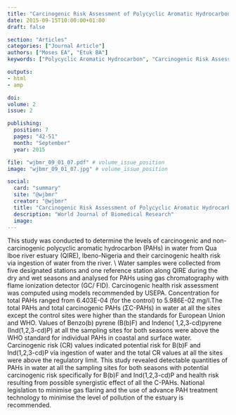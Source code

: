 ```yaml
---
title: "Carcinogenic Risk Assessment of Polycyclic Aromatic Hydrocarbons in Water From Qua Iboe River Estuary South South Nigeria"
date: 2015-09-15T10:00:00+01:00
draft: false

section: "Articles"
categories: ["Journal Article"]
authors: ["Moses EA", "Etuk BA"]
keywords: ["Polycyclic Aromatic Hydrocarbon", "Carcinogenic Risk Assessment", "Water Pollution", "Qua Iboe River Estuary", "Gas Flaring", "Oil Pollution"]

outputs: 
- html
- amp

doi:
volume: 2
issue: 2

publishing:
  position: 7
  pages: "42-51"
  month: "September"
  year: 2015

file: "wjbmr_09_01_07.pdf" # volume_issue_position
image: "wjbmr_09_01_07.jpg" # volume_issue_position

social:
  card: "summary"
  site: "@wjbmr"
  creator: "@wjbmr"
  title: "Carcinogenic Risk Assessment of Polycyclic Aromatic Hydrocarbons in Water From Qua Iboe River Estuary South South Nigeria"
  description: "World Journal of Biomedical Research"
  image:
---
```

This study was conducted to determine the levels of carcinogenic and non-carcinogenic polycyclic aromatic hydrocarbon (PAHs) in water from Qua Iboe river estuary (QIRE), Ibeno-Nigeria and their carcinogenic health risk via ingestion of water from the river. \ Water samples were collected from five designated stations and one reference station along QIRE during the dry and wet seasons and analysed for PAHs using gas chromatography with flame ionization detector (GC/ FID). Carcinogenic health risk assessment was computed using models recommended by USEPA. Concentration for total PAHs ranged from 6.403E-04 (for the control) to 5.986E-02 mg/l.The total PAHs and total carcinogenic PAHs (ΣC-PAHs) in water at all the sites except the control sites were higher than the standards for European Union and WHO. Values of Benzo(b) pyrene (B(b)F) and Indeno( 1,2,3-cd)pyrene (Ind(1,2,3-cd)P) at all the sampling sites for both seasons were above the WHO standard for individual PAHs in coastal and surface water. Carcinogenic risk (CR) values indicated potential risk for B(b)F and Ind(1,2,3-cd)P via ingestion of water and the total CR values at all the sites were above the regulatory limit. This study revealed detectable quantities of PAHs in water at all the sampling sites for both seasons with potential carcinogenic risk specifically for B(b)F and Ind(1,2,3-cd)P and health risk resulting from possible synergistic effect of all the C-PAHs. National legislation to minimise gas flaring and the use of advance PAH treatment technology to minimise the level of pollution of the estuary is recommended.
